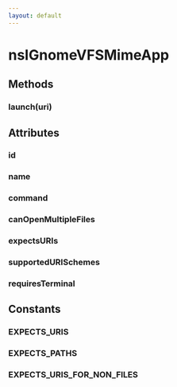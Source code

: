 ```yaml
---
layout: default
---
```


# nsIGnomeVFSMimeApp #

## Methods ##

### launch(uri) ###

## Attributes ##

### id ###

### name ###

### command ###

### canOpenMultipleFiles ###

### expectsURIs ###

### supportedURISchemes ###

### requiresTerminal ###

## Constants ##

### EXPECTS_URIS ###

### EXPECTS_PATHS ###

### EXPECTS_URIS_FOR_NON_FILES ###
